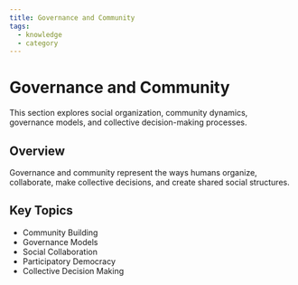 ```yaml
---
title: Governance and Community
tags:
  - knowledge
  - category
---
```


# Governance and Community

This section explores social organization, community dynamics, governance models, and collective decision-making processes.

## Overview

Governance and community represent the ways humans organize, collaborate, make collective decisions, and create shared social structures.

## Key Topics

- Community Building
- Governance Models
- Social Collaboration
- Participatory Democracy
- Collective Decision Making
